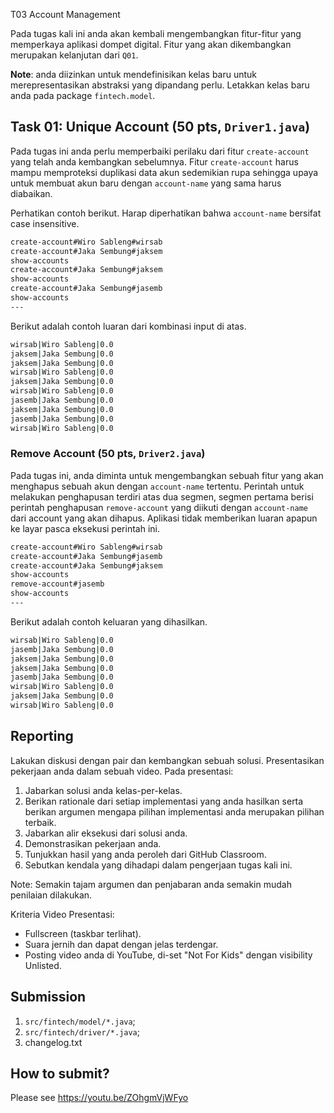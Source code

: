 T03 Account Management

Pada tugas kali ini anda akan kembali mengembangkan fitur-fitur yang memperkaya aplikasi dompet digital. Fitur yang akan dikembangkan merupakan kelanjutan dari ```Q01```.

**Note**: anda diizinkan untuk mendefinisikan kelas baru untuk merepresentasikan abstraksi yang dipandang perlu. Letakkan kelas baru anda pada package ```fintech.model```.

## Task 01: Unique Account (50 pts, ```Driver1.java```)

Pada tugas ini anda perlu memperbaiki perilaku dari fitur ```create-account``` yang telah anda kembangkan sebelumnya. Fitur ```create-account``` harus mampu memproteksi duplikasi data akun sedemikian rupa sehingga upaya untuk membuat akun baru dengan ```account-name``` yang sama harus diabaikan.

Perhatikan contoh berikut. Harap diperhatikan bahwa ```account-name``` bersifat case insensitive.

```bash
create-account#Wiro Sableng#wirsab
create-account#Jaka Sembung#jaksem
show-accounts
create-account#Jaka Sembung#jaksem
show-accounts
create-account#Jaka Sembung#jasemb
show-accounts
---

```

Berikut adalah contoh luaran dari kombinasi input di atas.

```bash
wirsab|Wiro Sableng|0.0 
jaksem|Jaka Sembung|0.0 
jaksem|Jaka Sembung|0.0 
wirsab|Wiro Sableng|0.0 
jaksem|Jaka Sembung|0.0
wirsab|Wiro Sableng|0.0
jasemb|Jaka Sembung|0.0
jaksem|Jaka Sembung|0.0
jasemb|Jaka Sembung|0.0
wirsab|Wiro Sableng|0.0

```

### Remove Account (50 pts, ```Driver2.java```)

Pada tugas ini, anda diminta untuk mengembangkan sebuah fitur yang akan menghapus sebuah akun dengan ```account-name``` tertentu. Perintah untuk melakukan penghapusan terdiri atas dua segmen, segmen pertama berisi perintah penghapusan ```remove-account``` yang diikuti dengan ```account-name``` dari account yang akan dihapus. Aplikasi tidak memberikan luaran apapun ke layar pasca eksekusi perintah ini.

```bash
create-account#Wiro Sableng#wirsab
create-account#Jaka Sembung#jasemb
create-account#Jaka Sembung#jaksem
show-accounts
remove-account#jasemb
show-accounts
---

```

Berikut adalah contoh keluaran yang dihasilkan.

```bash
wirsab|Wiro Sableng|0.0
jasemb|Jaka Sembung|0.0
jaksem|Jaka Sembung|0.0
jaksem|Jaka Sembung|0.0
jasemb|Jaka Sembung|0.0
wirsab|Wiro Sableng|0.0
jaksem|Jaka Sembung|0.0
wirsab|Wiro Sableng|0.0

```

## Reporting
Lakukan diskusi dengan pair dan kembangkan sebuah solusi. Presentasikan pekerjaan anda dalam sebuah video. Pada presentasi:
1. Jabarkan solusi anda kelas-per-kelas.
2. Berikan rationale dari setiap implementasi yang anda hasilkan serta berikan argumen mengapa pilihan implementasi anda merupakan pilihan terbaik.
3. Jabarkan alir eksekusi dari solusi anda.
4. Demonstrasikan pekerjaan anda.
5. Tunjukkan hasil yang anda peroleh dari GitHub Classroom.
6. Sebutkan kendala yang dihadapi dalam pengerjaan tugas kali ini.

Note: Semakin tajam argumen dan penjabaran anda semakin mudah penilaian dilakukan.

Kriteria Video Presentasi:
+ Fullscreen (taskbar terlihat).
+ Suara jernih dan dapat dengan jelas terdengar.
+ Posting video anda di YouTube, di-set "Not For Kids" dengan visibility Unlisted.

## Submission
1. ```src/fintech/model/*.java```;
2. ```src/fintech/driver/*.java```;
3. changelog.txt

## How to submit?
Please see https://youtu.be/ZOhgmVjWFyo
